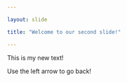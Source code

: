 ```yaml
---

layout: slide

title: "Welcome to our second slide!"

---
```


This is my new text!
	
Use the left arrow to go back!
